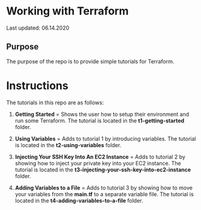 # Working with Terraform

Last updated: 06.14.2020

## Purpose

The purpose of the repo is to provide simple tutorials for Terraform.

# Instructions
The tutorials in this repo are as follows:

1. **Getting Started** = Shows the user how to setup their environment
and run some Terraform.  The tutorial is located in the
**t1-getting-started** folder.

2. **Using Variables** = Adds to tutorial 1 by introducing variables.
The tutorial is located in the **t2-using-variables** folder.

3. **Injecting Your SSH Key Into An EC2 Instance** = Adds to tutorial 2 by
showing how to inject your private key into your EC2 instance.
The tutorial is located in the **t3-injecting-your-ssh-key-into-ec2-instance** folder.

4. **Adding Variables to a File** = Adds to tutorial 3 by showing how to
move your variables from the **main.tf** to a separate variable file.  The
tutorial is located in the **t4-adding-variables-to-a-file** folder.

